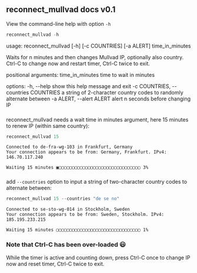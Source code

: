 
## reconnect_mullvad docs v0.1

View the command-line help with option `-h`


```python
reconnect_mullvad -h
```

usage: reconnect_mullvad [-h] [-c COUNTRIES] [-a ALERT] time_in_minutes

Waits for n minutes and then changes Mullvad IP, optionally also country. Ctrl-C to
change now and restart timer, Ctrl-C twice to exit.

positional arguments:
  time_in_minutes       time to wait in minutes

options:
  -h, --help            show this help message and exit
  -c COUNTRIES, --countries COUNTRIES
                        a string of 2-character country codes to randomly alternate
                        between
  -a ALERT, --alert ALERT
                        alert n seconds before changing IP


###

reconnect_mullvad needs a wait time in minutes argument, here 15 minutes to renew IP (within same country):


```python
reconnect_mullvad 15
```

    Connected to de-fra-wg-103 in Frankfurt, Germany
    Your connection appears to be from: Germany, Frankfurt. IPv4: 146.70.117.240
    
    Waiting 15 minutes ▣▢▢▢▢▢▢▢▢▢▢▢▢▢▢▢▢▢▢▢▢▢▢▢▢▢▢▢▢▢▢▢ 3%

###

add `--countries` option to input a string of two-character country codes to alternate between:


```python
reconnect_mullvad 15 --countries "de se no"
```

    Connected to se-sto-wg-014 in Stockholm, Sweden
    Your connection appears to be from: Sweden, Stockholm. IPv4: 185.195.233.215
    
    Waiting 15 minutes ▢▢▢▢▢▢▢▢▢▢▢▢▢▢▢▢▢▢▢▢▢▢▢▢▢▢▢▢▢▢▢▢ 1%

###

### Note that Ctrl-C has been over-loaded 😃

While the timer is active and counting down, press Ctrl-C once to change IP now and reset timer, Ctrl-C twice to exit.

